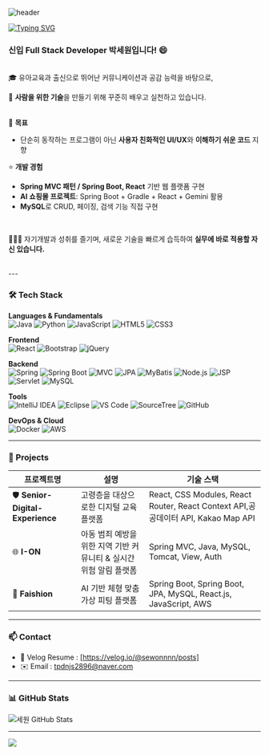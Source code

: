 <!--
**sewonnnn/sewonnnn** is a ✨ _special_ ✨ repository because its `README.md` (this file) appears on your GitHub profile.

Here are some ideas to get you started:

- 🔭 I’m currently working on ...
- 🌱 I’m currently learning ...
- 👯 I’m looking to collaborate on ...
- 🤔 I’m looking for help with ...
- 💬 Ask me about ...
- 📫 How to reach me: ...
- 😄 Pronouns: ...
- ⚡ Fun fact: ...
-->
![header](https://capsule-render.vercel.app/api?type=waving&color=FFCCCC&height=250&fontSize=50&animation=twinkling&text=Sewon's%20Github&fontColor=660000)
<!-- 간단한 인사말 -->

[![Typing SVG](https://readme-typing-svg.demolab.com?font=Fira+Code&weight=500&pause=1000&color=000000&width=435&lines=%F0%9F%91%8B+Hi+there!+I'm++Sewon+Park)](https://git.io/typing-svg)



<h3>신입 Full Stack Developer 박세원입니다! 😄</h3>
</br>
🎓 유아교육과 출신으로 뛰어난 커뮤니케이션과 공감 능력을 바탕으로,   

🙌 **사람을 위한 기술**을 만들기 위해 꾸준히 배우고 실천하고 있습니다.
</br>
</br>

📌 **목표** 
- 단순히 동작하는 프로그램이 아닌 **사용자 친화적인 UI/UX**와 **이해하기 쉬운 코드** 지향 

⭐ **개발 경험**  
- **Spring MVC 패턴 / Spring Boot, React** 기반 웹 플랫폼 구현  
- **AI 쇼핑몰 프로젝트**: Spring Boot + Gradle + React + Gemini 활용  
- **MySQL**로 CRUD, 페이징, 검색 기능 직접 구현

</br>

👩🏻‍💻 자기개발과 성취를 즐기며, 새로운 기술을 빠르게 습득하여 **실무에 바로 적용할 자신 있습니다.**

</br>
---

### 🛠️ Tech Stack


**Languages & Fundamentals**  
![Java](https://img.shields.io/badge/Java-F7DF1E?style=flat&logo=java&logoColor=white)
![Python](https://img.shields.io/badge/Python-3776AB?style=flat&logo=python&logoColor=white)
![JavaScript](https://img.shields.io/badge/JavaScript-F7DF1E?style=flat&logo=javascript&logoColor=white)
![HTML5](https://img.shields.io/badge/HTML5-E34F26?style=flat&logo=html5&logoColor=white)
![CSS3](https://img.shields.io/badge/CSS3-1572B6?style=flat&logo=css3&logoColor=white)

**Frontend**  
![React](https://img.shields.io/badge/React-61DAFB?style=flat&logo=react&logoColor=white)
![Bootstrap](https://img.shields.io/badge/Bootstrap-7952B3?style=flat&logo=bootstrap&logoColor=white)
![jQuery](https://img.shields.io/badge/jQuery-0769AD?style=flat&logo=jquery&logoColor=white)

**Backend**  
![Spring](https://img.shields.io/badge/Spring-6DB33F?style=flat&logo=spring&logoColor=white)
![Spring Boot](https://img.shields.io/badge/Spring%20Boot-6DB33F?style=flat&logo=spring&logoColor=white)
![MVC](https://img.shields.io/badge/MVC-Design%20Pattern-4B8BBE?style=flat&logo=appveyor&logoColor=white)
![JPA](https://img.shields.io/badge/JPA-FF6F00?style=flat&logo=java&logoColor=white)
![MyBatis](https://img.shields.io/badge/MyBatis-4479A1?style=flat&logo=mysql&logoColor=white)
![Node.js](https://img.shields.io/badge/Node.js-339933?style=flat&logo=node.js&logoColor=white)
![JSP](https://img.shields.io/badge/JSP-FF0033?style=flat&logo=java&logoColor=white)
![Servlet](https://img.shields.io/badge/Servlet-6DB33F?style=flat&logo=java&logoColor=white)
![MySQL](https://img.shields.io/badge/MySQL-4479A1?style=flat&logo=mysql&logoColor=white)

**Tools**  
![IntelliJ IDEA](https://img.shields.io/badge/IntelliJ%20IDEA-000000?style=flat&logo=intellij-idea&logoColor=white)
![Eclipse](https://img.shields.io/badge/Eclipse-2C2255?style=flat&logo=eclipse&logoColor=white)
![VS Code](https://img.shields.io/badge/VS%20Code-007ACC?style=flat&logo=visual-studio-code&logoColor=white)
![SourceTree](https://img.shields.io/badge/SourceTree-0052CC?style=flat&logo=sourcetree&logoColor=white)
![GitHub](https://img.shields.io/badge/GitHub-181717?style=flat&logo=github&logoColor=white)

**DevOps & Cloud**  
![Docker](https://img.shields.io/badge/Docker-2496ED?style=flat&logo=docker&logoColor=white)
![AWS](https://img.shields.io/badge/Amazon_AWS-232F3E?style=flat&logo=amazonaws&logoColor=white)

---

### 🧩 Projects

| 프로젝트명                    | 설명                                                      | 기술 스택                          |
| ----------------------------- | --------------------------------------------------------- | ---------------------------------- |
| 🛡️ **Senior-Digital-Experience**     | 고령층을 대상으로한 디지털 교육 플랫폼 | React, CSS Modules, React Router, React Context API,공공데이터 API, Kakao Map API |
| 🌐 **I-ON**  |아동 범죄 예방을 위한 지역 기반 커뮤니티 & 실시간 위험 알림 플랫폼            |  Spring MVC, Java, MySQL, Tomcat, View, Auth |
| 👕 **Faishion** | AI 기반 체형 맞춤 가상 피팅 플랫폼                        | Spring Boot, Spring Boot, JPA, MySQL, React.js, JavaScript, AWS |


---

### 📫 Contact

- 📝 Velog Resume : [https://velog.io/@sewonnnn/posts]
- ✉️ Email : tpdnjs2896@naver.com

---

<!-- 깃허브 통계 -->

### 📊 GitHub Stats
![세원 GitHub Stats](https://github-readme-stats.vercel.app/api?username=githubUsername&show_icons=true&bg_color=ffffff&title_color=ffb6c1&icon_color=ff69b4&text_color=333333)



---



<img src="https://capsule-render.vercel.app/api?type=waving&color=F3D6D7&height=200&section=footer"/>
